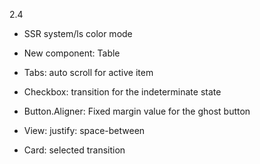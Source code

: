 2.4

- SSR system/ls color mode
- New component: Table

- Tabs: auto scroll for active item
- Checkbox: transition for the indeterminate state
- Button.Aligner: Fixed margin value for the ghost button
- View: justify: space-between
- Card: selected transition
